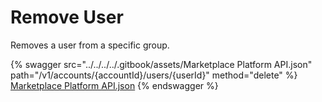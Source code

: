 # Remove User

Removes a user from a specific group.

{% swagger src="../../../../.gitbook/assets/Marketplace Platform API.json" path="/v1/accounts/{accountId}/users/{userId}" method="delete" %}
[Marketplace Platform API.json](<../../../../.gitbook/assets/Marketplace Platform API.json>)
{% endswagger %}

